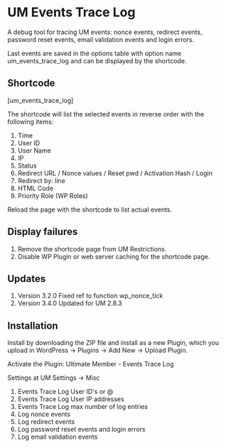 # UM Events Trace Log
A debug tool for tracing UM events: nonce events, redirect events, password reset events, email validation events and login errors.

Last events are saved in the options table with option name um_events_trace_log and can be displayed by the shortcode.

## Shortcode
[um_events_trace_log]

The shortcode will list the selected events in reverse order with the following items:

1. Time
2. User ID
3. User Name
4. IP
5. Status
6. Redirect URL / Nonce values / Reset pwd / Activation Hash / Login
7. Redirect by: line
8. HTML Code
9. Priority Role (WP Roles)

Reload the page with the shortcode to list actual events.

## Display failures
1. Remove the shortcode page from UM Restrictions.
2. Disable WP Plugin or web server caching for the shortcode page.

## Updates
1. Version 3.2.0 Fixed ref to function wp_nonce_tick
2. Version 3.4.0 Updated for UM 2.8.3


## Installation
Install by downloading the ZIP file and install as a new Plugin, which you upload in WordPress -> Plugins -> Add New -> Upload Plugin.

Activate the Plugin: Ultimate Member - Events Trace Log

Settings at UM Settings -> Misc

1. Events Trace Log User ID's or @ 	
2. Events Trace Log User IP addresses 	
3. Events Trace Log max number of log entries 	
4. Log nonce events 	
5. Log redirect events 	
6. Log password reset events and login errors	
7. Log email validation events
